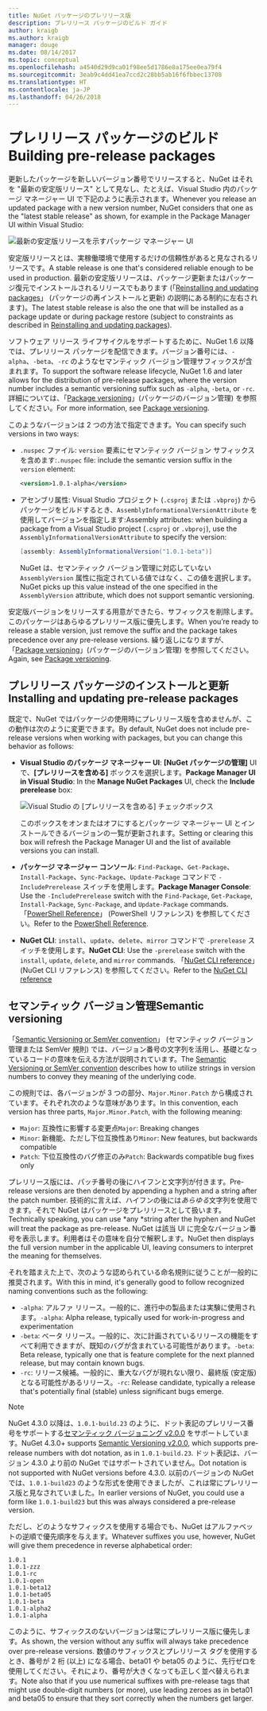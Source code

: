 ```yaml
---
title: NuGet パッケージのプレリリース版
description: プレリリース パッケージのビルド ガイド
author: kraigb
ms.author: kraigb
manager: douge
ms.date: 08/14/2017
ms.topic: conceptual
ms.openlocfilehash: a4540d29d9ca01f98ee5d1786e8a175ee0ea79f4
ms.sourcegitcommit: 3eab9c4dd41ea7ccd2c28bb5ab16f6fbbec13708
ms.translationtype: HT
ms.contentlocale: ja-JP
ms.lasthandoff: 04/26/2018
---
```

# <a name="building-pre-release-packages"></a><span data-ttu-id="f3f94-103">プレリリース パッケージのビルド</span><span class="sxs-lookup"><span data-stu-id="f3f94-103">Building pre-release packages</span></span>

<span data-ttu-id="f3f94-104">更新したパッケージを新しいバージョン番号でリリースすると、NuGet はそれを "最新の安定版リリース" として見なし、たとえば、Visual Studio 内のパッケージ マネージャー UI で下記のように表示されます。</span><span class="sxs-lookup"><span data-stu-id="f3f94-104">Whenever you release an updated package with a new version number, NuGet considers that one as the "latest stable release" as shown, for example in the Package Manager UI within Visual Studio:</span></span>

![最新の安定版リリースを示すパッケージ マネージャー UI](media/Prerelease_01-LatestStable.png)

<span data-ttu-id="f3f94-106">安定版リリースとは、実稼働環境で使用するだけの信頼性があると見なされるリリースです。</span><span class="sxs-lookup"><span data-stu-id="f3f94-106">A stable release is one that's considered reliable enough to be used in production.</span></span> <span data-ttu-id="f3f94-107">最新の安定版リリースは、パッケージ更新またはパッケージ復元でインストールされるリリースでもあります (「[Reinstalling and updating packages](../consume-packages/reinstalling-and-updating-packages.md)」 (パッケージの再インストールと更新) の説明にある制約に左右されます)。</span><span class="sxs-lookup"><span data-stu-id="f3f94-107">The latest stable release is also the one that will be installed as a package update or during package restore (subject to constraints as described in [Reinstalling and updating packages](../consume-packages/reinstalling-and-updating-packages.md)).</span></span>

<span data-ttu-id="f3f94-108">ソフトウェア リリース ライフサイクルをサポートするために、NuGet 1.6 以降では、プレリリース パッケージを配信できます。バージョン番号には、`-alpha`、`-beta`、`-rc` のようなセマンティック バージョン管理サフィックスが含まれます。</span><span class="sxs-lookup"><span data-stu-id="f3f94-108">To support the software release lifecycle, NuGet 1.6 and later allows for the distribution of pre-release packages, where the version number includes a semantic versioning suffix such as `-alpha`, `-beta`, or `-rc`.</span></span> <span data-ttu-id="f3f94-109">詳細については、「[Package versioning](../reference/package-versioning.md#pre-release-versions)」(パッケージのバージョン管理) を参照してください。</span><span class="sxs-lookup"><span data-stu-id="f3f94-109">For more information, see [Package versioning](../reference/package-versioning.md#pre-release-versions).</span></span>

<span data-ttu-id="f3f94-110">このようなバージョンは 2 つの方法で指定できます。</span><span class="sxs-lookup"><span data-stu-id="f3f94-110">You can specify such versions in two ways:</span></span>

- <span data-ttu-id="f3f94-111">`.nuspec` ファイル: `version` 要素にセマンティック バージョン サフィックスを含めます:</span><span class="sxs-lookup"><span data-stu-id="f3f94-111">`.nuspec` file: include the semantic version suffix in the `version` element:</span></span>

    ```xml
    <version>1.0.1-alpha</version>
    ```

- <span data-ttu-id="f3f94-112">アセンブリ属性: Visual Studio プロジェクト (`.csproj` または `.vbproj`) からパッケージをビルドするとき、`AssemblyInformationalVersionAttribute` を使用してバージョンを指定します:</span><span class="sxs-lookup"><span data-stu-id="f3f94-112">Assembly attributes: when building a package from a Visual Studio project (`.csproj` or `.vbproj`), use the `AssemblyInformationalVersionAttribute` to specify the version:</span></span>

    ```cs
    [assembly: AssemblyInformationalVersion("1.0.1-beta")]
    ```

    <span data-ttu-id="f3f94-113">NuGet は、セマンティック バージョン管理に対応していない `AssemblyVersion` 属性に指定されている値ではなく、この値を選択します。</span><span class="sxs-lookup"><span data-stu-id="f3f94-113">NuGet picks up this value instead of the one specified in the `AssemblyVersion` attribute, which does not support semantic versioning.</span></span>

<span data-ttu-id="f3f94-114">安定版バージョンをリリースする用意ができたら、サフィックスを削除します。このパッケージはあらゆるプレリリース版に優先します。</span><span class="sxs-lookup"><span data-stu-id="f3f94-114">When you’re ready to release a stable version, just remove the suffix and the package takes precedence over any pre-release versions.</span></span> <span data-ttu-id="f3f94-115">繰り返しになりますが、「[Package versioning](../reference/package-versioning.md#pre-release-versions)」(パッケージのバージョン管理) を参照してください。</span><span class="sxs-lookup"><span data-stu-id="f3f94-115">Again, see [Package versioning](../reference/package-versioning.md#pre-release-versions).</span></span>

## <a name="installing-and-updating-pre-release-packages"></a><span data-ttu-id="f3f94-116">プレリリース パッケージのインストールと更新</span><span class="sxs-lookup"><span data-stu-id="f3f94-116">Installing and updating pre-release packages</span></span>

<span data-ttu-id="f3f94-117">既定で、NuGet ではパッケージの使用時にプレリリース版を含めませんが、この動作は次のように変更できます。</span><span class="sxs-lookup"><span data-stu-id="f3f94-117">By default, NuGet does not include pre-release versions when working with packages, but you can change this behavior as follows:</span></span>

- <span data-ttu-id="f3f94-118">**Visual Studio のパッケージ マネージャー UI**: **[NuGet パッケージの管理]** UI で、**[プレリリースを含める]** ボックスを選択します。</span><span class="sxs-lookup"><span data-stu-id="f3f94-118">**Package Manager UI in Visual Studio**: In the **Manage NuGet Packages** UI, check the **Include prerelease** box:</span></span>

    ![Visual Studio の [プレリリースを含める] チェックボックス](media/Prerelease_02-CheckPrerelease.png)

    <span data-ttu-id="f3f94-120">このボックスをオンまたはオフにするとパッケージ マネージャー UI とインストールできるバージョンの一覧が更新されます。</span><span class="sxs-lookup"><span data-stu-id="f3f94-120">Setting or clearing this box will refresh the Package Manager UI and the list of available versions you can install.</span></span>

- <span data-ttu-id="f3f94-121">**パッケージ マネージャー コンソール**: `Find-Package`、`Get-Package`、`Install-Package`、`Sync-Package`、`Update-Package` コマンドで `-IncludePrerelease` スイッチを使用します。</span><span class="sxs-lookup"><span data-stu-id="f3f94-121">**Package Manager Console**: Use the `-IncludePrerelease` switch with the `Find-Package`, `Get-Package`, `Install-Package`, `Sync-Package`, and `Update-Package` commands.</span></span> <span data-ttu-id="f3f94-122">「[PowerShell Reference](../tools/powershell-reference.md)」 (PowerShell リファレンス) を参照してください。</span><span class="sxs-lookup"><span data-stu-id="f3f94-122">Refer to the [PowerShell Reference](../tools/powershell-reference.md).</span></span>

- <span data-ttu-id="f3f94-123">**NuGet CLI**: `install`、`update`、`delete`、`mirror` コマンドで `-prerelease` スイッチを使用します。</span><span class="sxs-lookup"><span data-stu-id="f3f94-123">**NuGet CLI**: Use the `-prerelease` switch with the `install`, `update`, `delete`, and `mirror` commands.</span></span> <span data-ttu-id="f3f94-124">「[NuGet CLI reference](../tools/nuget-exe-cli-reference.md)」(NuGet CLI リファレンス) を参照してください。</span><span class="sxs-lookup"><span data-stu-id="f3f94-124">Refer to the [NuGet CLI reference](../tools/nuget-exe-cli-reference.md)</span></span>

## <a name="semantic-versioning"></a><span data-ttu-id="f3f94-125">セマンティック バージョン管理</span><span class="sxs-lookup"><span data-stu-id="f3f94-125">Semantic versioning</span></span>

<span data-ttu-id="f3f94-126">「[Semantic Versioning or SemVer convention](http://semver.org/spec/v1.0.0.html)」 (セマンティック バージョン管理または SemVer 規則) では、バージョン番号の文字列を活用し、基礎となっているコードの意味を伝える方法が説明されています。</span><span class="sxs-lookup"><span data-stu-id="f3f94-126">The [Semantic Versioning or SemVer convention](http://semver.org/spec/v1.0.0.html) describes how to utilize strings in version numbers to convey they meaning of the underlying code.</span></span>

<span data-ttu-id="f3f94-127">この規則では、各バージョンが 3 つの部分、`Major.Minor.Patch` から構成されています。それぞれ次のような意味があります。</span><span class="sxs-lookup"><span data-stu-id="f3f94-127">In this convention, each version has three parts, `Major.Minor.Patch`, with the following meaning:</span></span>

- <span data-ttu-id="f3f94-128">`Major`: 互換性に影響する変更点</span><span class="sxs-lookup"><span data-stu-id="f3f94-128">`Major`: Breaking changes</span></span>
- <span data-ttu-id="f3f94-129">`Minor`: 新機能、ただし下位互換性あり</span><span class="sxs-lookup"><span data-stu-id="f3f94-129">`Minor`: New features, but backwards compatible</span></span>
- <span data-ttu-id="f3f94-130">`Patch`: 下位互換性のバグ修正のみ</span><span class="sxs-lookup"><span data-stu-id="f3f94-130">`Patch`: Backwards compatible bug fixes only</span></span>

<span data-ttu-id="f3f94-131">プレリリース版には、パッチ番号の後にハイフンと文字列が付きます。</span><span class="sxs-lookup"><span data-stu-id="f3f94-131">Pre-release versions are then denoted by appending a hyphen and a string after the patch number.</span></span> <span data-ttu-id="f3f94-132">技術的に言えば、ハイフンの後には*あらゆる*文字列を使用できます。それで NuGet はパッケージをプレリリースとして扱います。</span><span class="sxs-lookup"><span data-stu-id="f3f94-132">Technically speaking, you can use *any *string after the hyphen and NuGet will treat the package as pre-release.</span></span> <span data-ttu-id="f3f94-133">NuGet は該当 UI に完全なバージョン番号を表示します。利用者はその意味を自分で解釈します。</span><span class="sxs-lookup"><span data-stu-id="f3f94-133">NuGet then displays the full version number in the applicable UI, leaving consumers to interpret the meaning for themselves.</span></span>

<span data-ttu-id="f3f94-134">それを踏まえた上で、次のような認められている命名規則に従うことが一般的に推奨されます。</span><span class="sxs-lookup"><span data-stu-id="f3f94-134">With this in mind, it's generally good to follow recognized naming conventions such as the following:</span></span>

- <span data-ttu-id="f3f94-135">`-alpha`: アルファ リリース。一般的に、進行中の製品または実験に使用されます。</span><span class="sxs-lookup"><span data-stu-id="f3f94-135">`-alpha`: Alpha release, typically used for work-in-progress and experimentation</span></span>
- <span data-ttu-id="f3f94-136">`-beta`: ベータ リリース。一般的に、次に計画されているリリースの機能をすべて利用できますが、既知のバグが含まれている可能性があります。</span><span class="sxs-lookup"><span data-stu-id="f3f94-136">`-beta`: Beta release, typically one that is feature complete for the next planned release, but may contain known bugs.</span></span>
- <span data-ttu-id="f3f94-137">`-rc`: リリース候補。一般的に、重大なバグが現れない限り、最終版 (安定版) となる可能性があるリリース。</span><span class="sxs-lookup"><span data-stu-id="f3f94-137">`-rc`: Release candidate, typically a release that's potentially final (stable) unless significant bugs emerge.</span></span>

> [!Note]
> <span data-ttu-id="f3f94-138">NuGet 4.3.0 以降は、`1.0.1-build.23` のように、ドット表記のプレリリース番号をサポートする[セマンティック バージョニング v2.0.0](http://semver.org/spec/v2.0.0.html) をサポートしています。</span><span class="sxs-lookup"><span data-stu-id="f3f94-138">NuGet 4.3.0+ supports [Semantic Versioning v2.0.0](http://semver.org/spec/v2.0.0.html), which supports pre-release numbers with dot notation, as in `1.0.1-build.23`.</span></span> <span data-ttu-id="f3f94-139">ドット表記は、バージョン 4.3.0 より前の NuGet ではサポートされていません。</span><span class="sxs-lookup"><span data-stu-id="f3f94-139">Dot notation is not supported with NuGet versions before 4.3.0.</span></span> <span data-ttu-id="f3f94-140">以前のバージョンの NuGet では、`1.0.1-build23` のような形式を使用できましたが、これは常にプレリリース版と見なされていました。</span><span class="sxs-lookup"><span data-stu-id="f3f94-140">In earlier versions of NuGet, you could use a form like `1.0.1-build23` but this was always considered a pre-release version.</span></span>

<span data-ttu-id="f3f94-141">ただし、どのようなサフィックスを使用する場合でも、NuGet はアルファベットの逆順で優先順序を与えます。</span><span class="sxs-lookup"><span data-stu-id="f3f94-141">Whatever suffixes you use, however, NuGet will give them precedence in reverse alphabetical order:</span></span>

    1.0.1
    1.0.1-zzz
    1.0.1-rc
    1.0.1-open
    1.0.1-beta12
    1.0.1-beta05
    1.0.1-beta
    1.0.1-alpha2
    1.0.1-alpha

<span data-ttu-id="f3f94-142">このように、サフィックスのないバージョンは常にプレリリース版に優先します。</span><span class="sxs-lookup"><span data-stu-id="f3f94-142">As shown, the version without any suffix will always take precedence over pre-release versions.</span></span> <span data-ttu-id="f3f94-143">数値のサフィックスとプレリリース タグを使用するとき、番号が 2 桁 (以上) になる場合、beta01 や beta05 のように、先行ゼロを使用してください。それにより、番号が大きくなっても正しく並べ替えられます。</span><span class="sxs-lookup"><span data-stu-id="f3f94-143">Note also that if you use numerical suffixes with pre-release tags that might use double-digit numbers (or more), use leading zeroes as in beta01 and beta05 to ensure that they sort correctly when the numbers get larger.</span></span>
